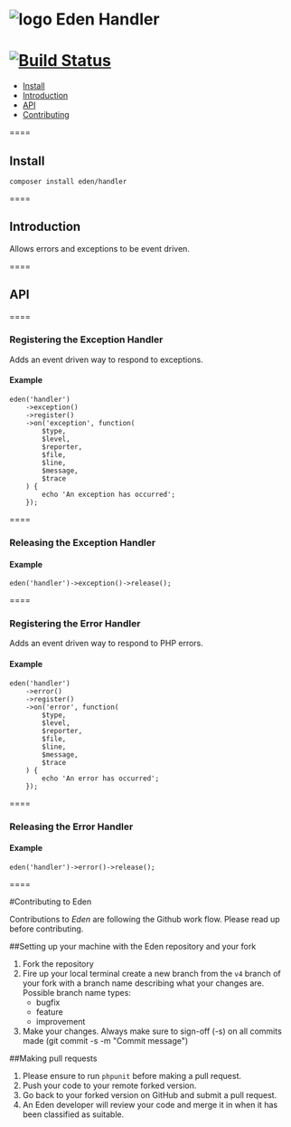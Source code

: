![logo](http://eden.openovate.com/assets/images/cloud-social.png) Eden Handler
====
[![Build Status](https://api.travis-ci.org/Eden-PHP/Handler.png)](https://travis-ci.org/Eden-PHP/Handler)
====
 
- [Install](#install)
- [Introduction](#intro)
- [API](#api)
- [Contributing](#contributing)

====

<a name="install"></a>
## Install

`composer install eden/handler`

====

<a name="intro"></a>
## Introduction

Allows errors and exceptions to be event driven.

====

<a name="api"></a>
## API

====

### Registering the Exception Handler

Adds an event driven way to respond to exceptions.

#### Example

```
eden('handler')
	->exception()
	->register()
	->on('exception', function(
		$type,
		$level,
        $reporter,
		$file,
		$line,
        $message,
		$trace
	) {
		echo 'An exception has occurred';
	});
```

====

### Releasing the Exception Handler

#### Example

```
eden('handler')->exception()->release();
```

====

### Registering the Error Handler

Adds an event driven way to respond to PHP errors.

#### Example

```
eden('handler')
	->error()
	->register()
	->on('error', function(
		$type,
		$level,
        $reporter,
		$file,
		$line,
        $message,
		$trace
	) {
		echo 'An error has occurred';
	});
```

====

### Releasing the Error Handler

#### Example

```
eden('handler')->error()->release();
```

====

<a name="contributing"></a>
#Contributing to Eden

Contributions to *Eden* are following the Github work flow. Please read up before contributing.

##Setting up your machine with the Eden repository and your fork

1. Fork the repository
2. Fire up your local terminal create a new branch from the `v4` branch of your 
fork with a branch name describing what your changes are. 
 Possible branch name types:
    - bugfix
    - feature
    - improvement
3. Make your changes. Always make sure to sign-off (-s) on all commits made (git commit -s -m "Commit message")

##Making pull requests

1. Please ensure to run `phpunit` before making a pull request.
2. Push your code to your remote forked version.
3. Go back to your forked version on GitHub and submit a pull request.
4. An Eden developer will review your code and merge it in when it has been classified as suitable.
